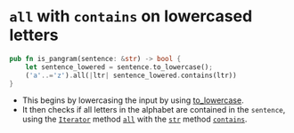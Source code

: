 # `all` with `contains` on lowercased letters

```rust
pub fn is_pangram(sentence: &str) -> bool {
    let sentence_lowered = sentence.to_lowercase();
    ('a'..='z').all(|ltr| sentence_lowered.contains(ltr))
}
```

- This begins by lowercasing the input by using [to_lowercase][tolower].
- It then checks if all letters in the alphabet are contained in the `sentence`,
using the [`Iterator`][iterator] method [`all`][all] with the [`str`][str] method [`contains`][contains].

[tolower]: https://doc.rust-lang.org/std/string/struct.String.html#method.to_lowercase
[iterator]: https://doc.rust-lang.org/std/iter/trait.Iterator.html
[all]: https://doc.rust-lang.org/std/iter/trait.Iterator.html#method.all
[str]: https://doc.rust-lang.org/std/primitive.str.html
[contains]: https://doc.rust-lang.org/std/primitive.str.html#method.contains
